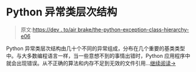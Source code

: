 # Python 异常类层次结构

> 原文:[https://dev . to/air brake/the-python-exception-class-hierarchy-e06](https://dev.to/airbrake/the-python-exception-class-hierarchy-e06)

Python 异常类层次结构由几十个不同的异常组成，分布在几个重要的基类类型中。与大多数编程语言一样，当一些意想不到的事情出错时，Python 应用程序中就会出现错误。从不正确的算法和内存不足到无效的文件引用...[继续阅读→](https://airbrake.io/blog/python-exception-handling/class-hierarchy)